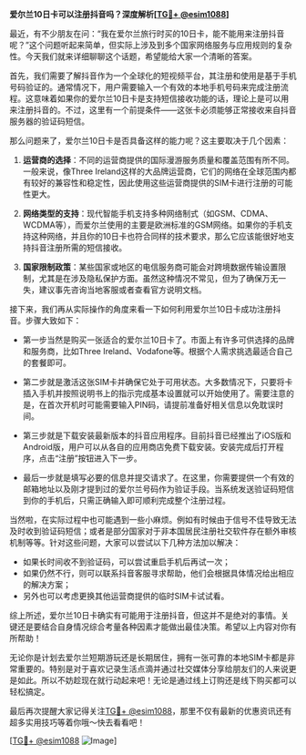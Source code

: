 **爱尔兰10日卡可以注册抖音吗？深度解析[[TG💪+ @esim1088](https://t.me/s/esim1088)]**

最近，有不少朋友在问：“我在爱尔兰旅行时买的10日卡，能不能用来注册抖音呢？”这个问题听起来简单，但实际上涉及到多个国家网络服务与应用规则的复杂性。今天我们就来详细聊聊这个话题，希望能给大家一个清晰的答案。

首先，我们需要了解抖音作为一个全球化的短视频平台，其注册和使用是基于手机号码验证的。通常情况下，用户需要输入一个有效的本地手机号码来完成注册流程。这意味着如果你的爱尔兰10日卡是支持短信接收功能的话，理论上是可以用来注册抖音的。不过，这里有一个前提条件——这张卡必须能够正常接收来自抖音服务器的验证码短信。

那么问题来了，爱尔兰10日卡是否具备这样的能力呢？这主要取决于几个因素：

1. **运营商的选择**：不同的运营商提供的国际漫游服务质量和覆盖范围有所不同。一般来说，像Three Ireland这样的大品牌运营商，它们的网络在全球范围内都有较好的兼容性和稳定性，因此使用这些运营商提供的SIM卡进行注册的可能性更大。

2. **网络类型的支持**：现代智能手机支持多种网络制式（如GSM、CDMA、WCDMA等），而爱尔兰使用的主要是欧洲标准的GSM网络。如果你的手机支持这种网络，并且你的10日卡也符合同样的技术要求，那么它应该能很好地支持抖音注册所需的短信接收。

3. **国家限制政策**：某些国家或地区的电信服务商可能会对跨境数据传输设置限制，尤其是在涉及隐私保护方面。虽然这种情况不常见，但为了确保万无一失，建议事先咨询当地客服或者查看官方说明文档。

接下来，我们再从实际操作的角度来看一下如何利用爱尔兰10日卡成功注册抖音。步骤大致如下：

- 第一步当然是购买一张适合的爱尔兰10日卡了。市面上有许多可供选择的品牌和服务商，比如Three Ireland、Vodafone等。根据个人需求挑选最适合自己的套餐即可。
  
- 第二步就是激活这张SIM卡并确保它处于可用状态。大多数情况下，只要将卡插入手机并按照说明书上的指示完成基本设置就可以开始使用了。需要注意的是，在首次开机时可能需要输入PIN码，请提前准备好相关信息以免耽误时间。

- 第三步就是下载安装最新版本的抖音应用程序。目前抖音已经推出了iOS版和Android版，用户可以从各自的应用商店免费下载安装。安装完成后打开程序，点击“注册”按钮进入下一步。

- 最后一步就是填写必要的信息并提交请求了。在这里，你需要提供一个有效的邮箱地址以及刚才提到过的爱尔兰号码作为验证手段。当系统发送验证码短信到你的手机后，只需正确输入即可顺利完成整个注册过程。

当然啦，在实际过程中也可能遇到一些小麻烦。例如有时候由于信号不佳导致无法及时收到验证码短信；或者是部分国家对于非本国居民注册社交软件存在额外审核机制等等。针对这些问题，大家可以尝试以下几种方法加以解决：

- 如果长时间收不到验证码，可以尝试重启手机后再试一次；
- 如果仍然不行，则可以联系抖音客服寻求帮助，他们会根据具体情况给出相应的解决方案；
- 另外也可以考虑更换其他运营商提供的临时SIM卡试试看。

综上所述，爱尔兰10日卡确实有可能用于注册抖音，但这并不是绝对的事情。关键还是要结合自身情况综合考量各种因素才能做出最佳决策。希望以上内容对你有所帮助！

无论你是计划去爱尔兰短期游玩还是长期居住，拥有一张可靠的本地SIM卡都是非常重要的。特别是对于喜欢记录生活点滴并通过社交媒体分享给朋友们的人来说更是如此。所以不妨趁现在就行动起来吧！无论是通过线上订购还是线下购买都可以轻松搞定。

最后再次提醒大家记得关注[TG💪+ @esim1088](https://t.me/s/esim1088)，那里不仅有最新的优惠资讯还有超多实用技巧等着你哦～快去看看吧！

[[TG💪+ @esim1088](https://t.me/s/esim1088) ![Image](https://i.postimg.cc/4NQfJmqS/Snipaste-2025-05-13-00-14-12.png)]